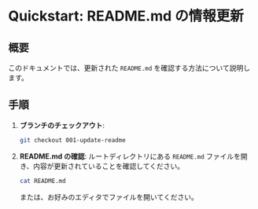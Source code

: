 # Quickstart: README.md の情報更新

## 概要

このドキュメントでは、更新された `README.md` を確認する方法について説明します。

## 手順

1.  **ブランチのチェックアウト**:
    ```bash
    git checkout 001-update-readme
    ```

2.  **README.md の確認**:
    ルートディレクトリにある `README.md` ファイルを開き、内容が更新されていることを確認してください。

    ```bash
    cat README.md
    ```
    または、お好みのエディタでファイルを開いてください。
